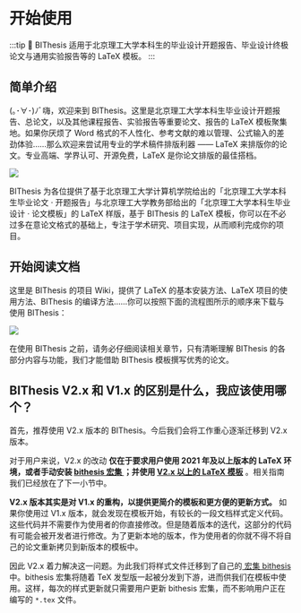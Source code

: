 # 开始使用 <Badge text="BIThesis"/>

:::tip 📖 BIThesis
适用于北京理工大学本科生的毕业设计开题报告、毕业设计终极论文与通用实验报告等的 LaTeX 模板。
:::

## 简单介绍

(｡･∀･)ﾉﾞ嗨，欢迎来到 BIThesis。这里是北京理工大学本科生毕业设计开题报告、总论文，以及其他课程报告、实验报告等重要论文、报告的 LaTeX 模板聚集地。如果你厌烦了 Word 格式的不人性化、参考文献的难以管理、公式输入的差劲体验……那么欢迎来尝试用专业的学术稿件排版利器 —— LaTeX 来排版你的论文。专业高端、学界认可、开源免费，LaTeX 是你论文排版的最佳搭档。

![](https://i.loli.net/2020/03/01/WbzE5rBvIZak8Rx.png)

BIThesis 为各位提供了基于北京理工大学计算机学院给出的「北京理工大学本科生毕业论文 · 开题报告」与北京理工大学教务部给出的「北京理工大学本科生毕业设计 · 论文模板」的 LaTeX 样版，基于 BIThesis 的 LaTeX 模板，你可以在不必过多在意论文格式的基础上，专注于学术研究、项目实现，从而顺利完成你的项目。

## 开始阅读文档

这里是 BIThesis 的项目 Wiki，提供了 LaTeX 的基本安装方法、LaTeX 项目的使用方法、BIThesis 的编译方法……你可以按照下面的流程图所示的顺序来下载与使用 BIThesis：

![](https://i.loli.net/2020/03/27/mV3kTsnCDNWwlOU.png)

在使用 BIThesis 之前，请务必仔细阅读相关章节，只有清晰理解 BIThesis 的各部分内容与功能，我们才能借助 BIThesis 模板撰写优秀的论文。

## BIThesis V2.x 和 V1.x 的区别是什么，我应该使用哪个？

首先，推荐使用 V2.x 版本的 BIThesis。今后我们会将工作重心逐渐迁移到 V2.x 版本。

对于用户来说，V2.x 的改动 **仅在于要求用户使用 2021 年及以上版本的 LaTeX 环境，或者手动安装 [ bithesis 宏集 ](https://ctan.org/pkg/bithesis?lang=en)；并使用 [V2.x 以上的 LaTeX 模板](https://github.com/BITNP/BIThesis/releases)** 。相关指南我们已经放在了下一小节中。

**V2.x 版本其实是对 V1.x 的重构，以提供更简介的模板和更方便的更新方式。** 如果你使用过 V1.x 版本，就会发现在模板开始，有较长的一段文档样式定义代码。这些代码并不需要作为使用者的你直接修改。但是随着版本的迭代，这部分的代码有可能会被开发者进行修改。为了更新本地的版本，作为使用者的你就不得不将自己的论文重新拷贝到新版本的模板中。

因此 V2.x 着力解决这一问题。为此我们将样式文件迁移到了自己的[ 宏集 bithesis ](https://ctan.org/pkg/bithesis?lang=en)中。bithesis 宏集将随着 TeX 发型版一起被分发到下游，进而供我们在模板中使用。这样，每次的样式更新就只需要用户更新 bithesis 宏集，而不影响用户正在编写的 `*.tex` 文件。 
